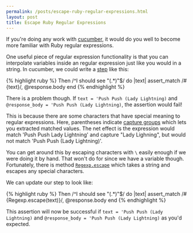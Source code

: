 ```yaml
---
permalink: /posts/escape-ruby-regular-expressions.html
layout: post
title: Escape Ruby Regular Expressions
---
```

If you're doing any work with [cucumber](http://cukes.info/), it would do you well to become more familiar with Ruby regular expressions.

One useful piece of regular expression functionality is that you can interpolate variables inside an regular expression just like you would in a string. In cucumber, we could write a [step](http://wiki.github.com/aslakhellesoy/cucumber/step-definitions) like this:

{% highlight ruby %}
Then /^I should see "(.*)"$/ do |text|
  assert_match /#{text}/, @response.body
end
{% endhighlight %}
    
There is a problem though. If `text = 'Push Push (Lady Lightning)` and `@response_body = 'Push Push (Lady Lightning)`, the assertion would fail!

This is because there are some characters that have special meaning to regular expressions. Here, parentheses indicate [capture groups](http://www.regular-expressions.info/brackets.html) which lets you extracted matched values. The net effect is the expression would match 'Push Push Lady Lightning' and capture "Lady Lighning", but would not match 'Push Push (Lady Lightning)'.

You can get around this by escaping characters with `\`  easily enough if we were doing it by hand. That won't do for since we have a variable though. Fortunately, there is method [`Regexp.escape`](http://www.ruby-doc.org/core/classes/Regexp.html#M001216) which takes a string and escapes any special characters.

We can update our step to look like:

{% highlight ruby %}
Then /^I should see "(.*)"$/ do |text|
  assert_match /#{Regexp.escape(text)}/, @response.body
end
{% endhighlight %}

This assertion will now be successful if `text = 'Push Push (Lady Lightning)` and `@response_body = 'Push Push (Lady Lightning)` as you'd expected.
